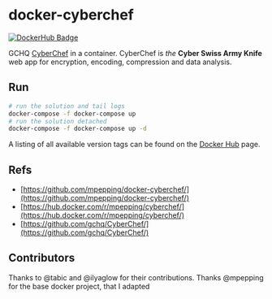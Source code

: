 # docker-cyberchef

[![DockerHub Badge](http://dockeri.co/image/mpepping/cyberchef)](https://hub.docker.com/r/mpepping/cyberchef/)

GCHQ [CyberChef](https://github.com/gchq/CyberChef/) in a container. CyberChef is *the* **Cyber Swiss Army Knife** web app for encryption, encoding, compression and data analysis.


## Run

```bash
# run the solution and tail logs
docker-compose -f docker-compose up
# run the solution detached
docker-compose -f docker-compose up -d
```

A listing of all available version tags can be found on the [Docker Hub](https://hub.docker.com/r/mpepping/cyberchef/tags) page.

## Refs

* [https://github.com/mpepping/docker-cyberchef/](https://github.com/mpepping/docker-cyberchef/)
* [https://hub.docker.com/r/mpepping/cyberchef/](https://hub.docker.com/r/mpepping/cyberchef/)
* [https://github.com/gchq/CyberChef/](https://github.com/gchq/CyberChef/)

## Contributors

Thanks to @tabic and @ilyaglow for their contributions.
Thanks @mpepping for the base docker project, that I adapted
